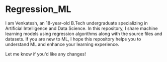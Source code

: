 # Regression_ML

I am Venkatesh, an 18-year-old B.Tech undergraduate specializing in Artificial Intelligence and Data Science. In this repository, I share machine learning models using regression algorithms along with the source files and datasets. If you are new to ML, I hope this repository helps you to understand ML and enhance your learning experience.

Let me know if you'd like any changes!
